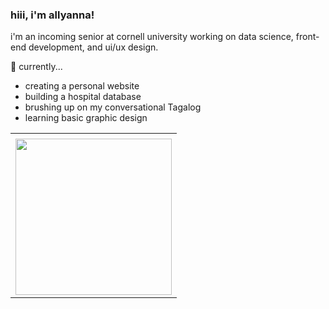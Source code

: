 <table style="border-collapse: collapse; border: none; width: 100%;">
<td style="border: none; background: transparent; outline: none; vertical-align: top;">
<tr>
</td>
<td style="border: none; background: transparent; outline: none; vertical-align: top;">

<img src="https://github.com/user-attachments/assets/4dc06971-b89f-4f09-bd7b-c51722d74bbe" width="250" style="display: block; margin: auto;" />

</td>

<h3>hiii, i'm allyanna!</h3>

<p>i'm an incoming senior at cornell university working on data science, front-end development, and ui/ux design.</p>

🌱 currently...
<ul>
  <li>creating a personal website</li>
  <li>building a hospital database</li>
  <li>brushing up on my conversational Tagalog</li>
  <li>learning basic graphic design</li>
</ul>

</tr>
</table>

